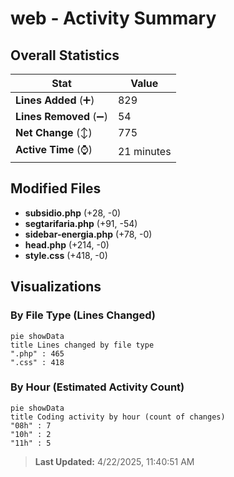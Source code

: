 # web - Activity Summary 

## Overall Statistics

| Stat                   | Value                                                             |
| ---------------------- | ----------------------------------------------------------------- |
| **Lines Added** (➕)   | 829                                          |
| **Lines Removed** (➖) | 54                                        |
| **Net Change** (↕)    | 775                |
| **Active Time** (⌚)   | 21 minutes |


## Modified Files
- **subsidio.php** (+28, -0)
- **segtarifaria.php** (+91, -54)
- **sidebar-energia.php** (+78, -0)
- **head.php** (+214, -0)
- **style.css** (+418, -0)

## Visualizations

### By File Type (Lines Changed)

```mermaid
pie showData
title Lines changed by file type
".php" : 465
".css" : 418
```

### By Hour (Estimated Activity Count)

```mermaid
pie showData
title Coding activity by hour (count of changes)
"08h" : 7
"10h" : 2
"11h" : 5
```


> **Last Updated:** 4/22/2025, 11:40:51 AM